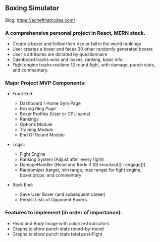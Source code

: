 ## Boxing Simulator

Blog: https://achefthatcodes.com/


### A comprehensive personal project in React, MERN stack.
- Create a boxer and follow their rise or fall in the world rankings
- User creates a boxer and faces 30 other randomly generated boxers
- User's attributes are dictated by questionnaire
- Dashboard tracks wins and losses, ranking, basic info.
- Fight engine tracks realtime 12 round fight, with damage, punch stats, and commentary.


### Major Project MVP Components:
- Front End:
  - Dashboard / Home Gym Page
  - Boxing Ring Page
  - Boxer Profiles (User or CPU same)
  - Rankings
  - Options Module
  - Training Module
  - End Of Round Module
  
- Logic:
  - Fight Engine
  - Ranking System (Adjust after every fight)
  - DamageHandler (Head and Body if (0) knockout() : engage())
  - Randomizer (target, min range, max range) for fight engine, boxer.props, and commentary

- Back End:
  - Save User Boxer (and subsequent career)
  - Persist Lists of Opponent Boxers.

### Features to implement (in order of importance):
- Head and Body Image with colorized indicators
- Graphs to show punch stats round-by-round
- Graphs to show punch stats total post-Fight